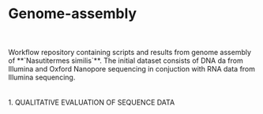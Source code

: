 # Genome-assembly
<br />
<br />
Workflow repository containing scripts and results from genome assembly of **`Nasutitermes similis`**. 
The initial dataset consists of DNA da from Illumina and Oxford Nanopore sequencing in conjuction with RNA data from Illumina sequencing.
<br />
<br />
<br />
1. QUALITATIVE EVALUATION OF SEQUENCE DATA
